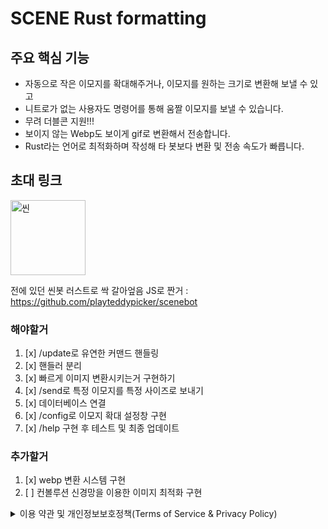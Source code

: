 # SCENE Rust formatting

## 주요 핵심 기능

- 자동으로 작은 이모지를 확대해주거나, 이모지를 원하는 크기로 변환해 보낼 수 있고
- 니트로가 없는 사용자도 명령어를 통해 움짤 이모지를 보낼 수 있습니다.
- 무려 더블콘 지원!!!  
- 보이지 않는 Webp도 보이게 gif로 변환해서 전송합니다.
- Rust라는 언어로 최적화하며 작성해 타 봇보다 변환 및 전송 속도가 빠릅니다.

## 초대 링크

<a margin="20" href="https://discord.com/api/oauth2/authorize?client_id=887415276117827665&permissions=8&scope=bot%20applications.commands" target="_blank"><img margin="20px" height="120" src="https://cdn.discordapp.com/avatars/887415276117827665/08967c8129682505929a05dfed926a34?size=1024" alt="씬" target="_blank"></a>

전에 있던 씬봇 러스트로 싹 갈아엎음
JS로 짠거 : https://github.com/playteddypicker/scenebot

### 해야할거

1. [x] /update로 유연한 커맨드 핸들링
1. [x] 핸들러 분리
1. [x] 빠르게 이미지 변환시키는거 구현하기
1. [x] /send로 특정 이모지를 특정 사이즈로 보내기
1. [x] 데이터베이스 연결
1. [x] /config로 이모지 확대 설정창 구현
1. [x] /help 구현 후 테스트 및 최종 업데이트

### 추가할거

1. [x] webp 변환 시스템 구현
1. [ ] 컨볼루션 신경망을 이용한 이미지 최적화 구현

<details>      
<summary> 이용 약관 및 개인정보보호정책(Terms of Service & Privacy Policy) </summary>

### 1. 개인정보의 처리 목적

① 씬봇(이하 "봇") 다음의 목적을 위하여 개인정보를 처리하고 있으며, 다음의 목적 이외의 용도로는 이용하지 않습니다.

- 서비스 제공에 따른 이용자의 식별·인증
- 회원 자격 유지·관리 등

### 2. 개인정보의 처리 및 보유 기간

① 봇은 사용자가 속해있는 서버에 있을 때부터 없을 때까지 이용자의 특정 개인정보를 수집, 처리합니다.

② 구체적인 개인정보 처리 및 보유 기간은 다음과 같습니다.

- 원활한 운영을 위한 사용자 식별(도배와 악의적인 링크 첨부 방지)
- 디스코드 고유 ID, 봇을 이용한 서버의 정보
- 수집기간은 서비스 종료 시까지 보관을 원칙으로 합니다.

### 3. 정보주체와 법정대리인의 권리·의무 및 그 행사방법

① 봇 사용자는 봇에 대해 언제든지 다음 각 호의 개인정보 보호 관련 권리를 행사할 수 있습니다.

- 사용자 자신의 정보의 열람/삭제 요구
- 자신이 관리자로 있는 서버의 사용자 정보 열람/삭제 요구
- 자신이 관리자로 있는 서버의 서버 정보 열람/삭제 요구

### 4. 처리하는 개인정보의 항목 작성

① 봇은 다음의 개인정보 항목을 처리하고 있습니다.

- 사용자가 봇에게 입력한 채팅의 내용

### 5. 개인정보의 파기

① 봇은 원칙적으로 개인정보를 그 어느 다른 곳에 보관/이용/편집 하지 않습니다. 봇은 작동될 때만 서버 컴퓨터의 메모리 상에 잠시 저장되며, 주기적으로 파기됩니다.

### 6. 개인정보 자동 수집 장치의 설치•운영 및 거부에 관한 사항

① 봇은 개별적인 맞춤서비스를 제공하기 위해 이용정보를 저장하고 수시로 불러오는 챗봇을 사용합니다. 이용정보의 저장을 거부할 경우 전체 서비스 이용에 어려움이 생길 수 있습니다.

② 봇의 이용 정보는 이용 플랫폼과 환경에 따라 다른 사용자에게 공개될 수 있습니다.

### 7. 개인정보 보호책임자

① 봇은 개인정보 처리에 관한 업무를 총괄해서 책임지고, 개인정보 처리와 관련한 사용자의 불만처리 및 피해구제 등을 위하여 아래와 같이 개인정보 보호책임자를 지정하고 있습니다.

개인정보 보호책임자

    성명: 정한결
    직책: 대표 개발자
    메일: hangyul010101@gmail.com

- 사용자는 봇 서비스를 이용하시면서 발생한 모든 개인정보 보호 관련 문의, 불만처리, 피해구제 등에 관한 사항을 개인정보 보호책임자로 문의하실 수 있습니다.

### 8. 개인정보 처리방침 변경

① 이 개인정보처리방침은 시행일로부터 적용되며, 법령 및 방침에 따른 변경내용의 추가, 삭제 및 정정이 있는 경우에는 변경사항의 시행 3일 전부터 공지사항을 통하여 고지할 것입니다.

### 9. 개인정보의 안전성 확보 조치

① 봇은 개인정보보호법 제29조에 따라 다음과 같이 안전성 확보에 필요한 기술적/관리적 및 물리적 조치를 하고 있습니다.

- 내부관리계획의 수립 및 시행: 개인정보의 안전한 처리를 위하여 내부관리계획을 수립하고 시행하고 있습니다.
- 개인정보에 대한 접근 제한: 개인정보를 처리하는 데이터베이스 시스템에 대한 접근권한의 부여, 변경, 말소를 통하여 개인정보에 대한 접근통제를 위하여 필요한 조치를 하고 있으며 침입차단시스템을 이용하여 외부로부터의 무단 접근을 통제하고 있습니다.

부칙

이 내용은 2021년 07월 28일부터 시행합니다.

</details>
